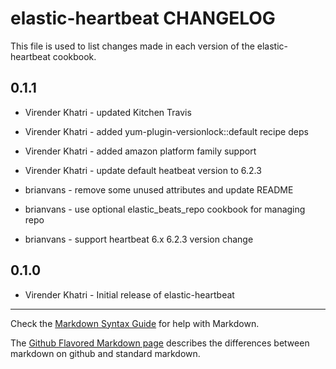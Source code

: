 # elastic-heartbeat CHANGELOG

This file is used to list changes made in each version of the elastic-heartbeat cookbook.

0.1.1
-----

- Virender Khatri - updated Kitchen Travis

- Virender Khatri - added yum-plugin-versionlock::default recipe deps

- Virender Khatri - added amazon platform family support

- Virender Khatri - update default heatbeat version to 6.2.3

- brianvans - remove some unused attributes and update README

- brianvans - use optional elastic_beats_repo cookbook for managing repo

- brianvans - support heartbeat 6.x 6.2.3 version change

0.1.0
-----

- Virender Khatri - Initial release of elastic-heartbeat

- - -
Check the [Markdown Syntax Guide](http://daringfireball.net/projects/markdown/syntax) for help with Markdown.

The [Github Flavored Markdown page](http://github.github.com/github-flavored-markdown/) describes the differences between markdown on github and standard markdown.
